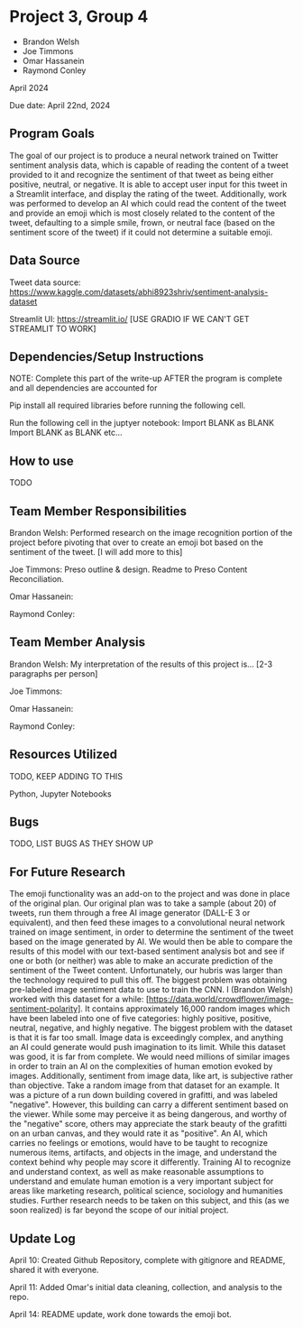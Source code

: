 # Project 3, Group 4
- Brandon Welsh
- Joe Timmons
- Omar Hassanein
- Raymond Conley

April 2024

Due date: April 22nd, 2024

## Program Goals
The goal of our project is to produce a neural network trained on Twitter sentiment analysis data, which is capable of reading the content of a tweet provided to it and recognize the sentiment of that tweet as being either positive, neutral, or negative. It is able to accept user input for this tweet in a Streamlit interface, and display the rating of the tweet. Additionally, work was performed to develop an AI which could read the content of the tweet and provide an emoji which is most closely related to the content of the tweet, defaulting to a simple smile, frown, or neutral face (based on the sentiment score of the tweet) if it could not determine a suitable emoji.

## Data Source
Tweet data source: https://www.kaggle.com/datasets/abhi8923shriv/sentiment-analysis-dataset

Streamlit UI: https://streamlit.io/ [USE GRADIO IF WE CAN'T GET STREAMLIT TO WORK]

## Dependencies/Setup Instructions
NOTE: Complete this part of the write-up AFTER the program is complete and all dependencies are accounted for

Pip install all required libraries before running the following cell.

Run the following cell in the juptyer notebook:
  Import BLANK as BLANK
  Import BLANK as BLANK
  etc...

## How to use
TODO

## Team Member Responsibilities
Brandon Welsh: Performed research on the image recognition portion of the project before pivoting that over to create an emoji bot based on the sentiment of the tweet. [I will add more to this]

Joe Timmons: Preso outline & design. Readme to Preso Content Reconciliation.

Omar Hassanein:

Raymond Conley:

## Team Member Analysis
Brandon Welsh: My interpretation of the results of this project is... [2-3 paragraphs per person]

Joe Timmons: 

Omar Hassanein: 

Raymond Conley: 

## Resources Utilized
TODO, KEEP ADDING TO THIS

Python, Jupyter Notebooks

## Bugs
TODO, LIST BUGS AS THEY SHOW UP

## For Future Research
The emoji functionality was an add-on to the project and was done in place of the original plan. Our original plan was to take a sample (about 20) of tweets, run them through a free AI image generator (DALL-E 3 or equivalent), and then feed these images to a convolutional neural network trained on image sentiment, in order to determine the sentiment of the tweet based on the image generated by AI. We would then be able to compare the results of this model with our text-based sentiment analysis bot and see if one or both (or neither) was able to make an accurate prediction of the sentiment of the Tweet content. Unfortunately, our hubris was larger than the technology required to pull this off. The biggest problem was obtaining pre-labeled image sentiment data to use to train the CNN. I (Brandon Welsh) worked with this dataset for a while: [https://data.world/crowdflower/image-sentiment-polarity]. It contains approximately 16,000 random images which have been labeled into one of five categories: highly positive, positive, neutral, negative, and highly negative. The biggest problem with the dataset is that it is far too small. Image data is exceedingly complex, and anything an AI could generate would push imagination to its limit. While this dataset was good, it is far from complete. We would need millions of similar images in order to train an AI on the complexities of human emotion evoked by images. Additionally, sentiment from image data, like art, is subjective rather than objective. Take a random image from that dataset for an example. It was a picture of a run down building covered in grafitti, and was labeled "negative". However, this building can carry a different sentiment based on the viewer. While some may perceive it as being dangerous, and worthy of the "negative" score, others may appreciate the stark beauty of the grafitti on an urban canvas, and they would rate it as "positive". An AI, which carries no feelings or emotions, would have to be taught to recognize numerous items, artifacts, and objects in the image, and understand the context behind why people may score it differently. Training AI to recognize and understand context, as well as make reasonable assumptions to understand and emulate human emotion is a very important subject for areas like marketing research, political science, sociology and humanities studies. Further research needs to be taken on this subject, and this (as we soon realized) is far beyond the scope of our initial project.

## Update Log
April 10: Created Github Repository, complete with gitignore and README, shared it with everyone.

April 11: Added Omar's initial data cleaning, collection, and analysis to the repo.

April 14: README update, work done towards the emoji bot.
